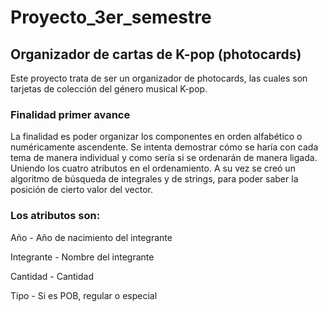 # Proyecto_3er_semestre

## Organizador de cartas de K-pop (photocards)

Este proyecto trata de ser un organizador de photocards, las cuales son tarjetas de colección del género musical K-pop.

### Finalidad primer avance

La finalidad es poder organizar los componentes en orden alfabético o numéricamente ascendente. Se intenta demostrar cómo se haría con cada tema de manera individual y como sería si se ordenarán de manera ligada. Uniendo los cuatro atributos en el ordenamiento. A su vez se creó un algoritmo de búsqueda de integrales y de strings, para poder saber la posición de cierto valor del vector.

### Los atributos son:

Año - Año de nacimiento del integrante

Integrante - Nombre del integrante

Cantidad - Cantidad

Tipo - Si es POB, regular o especial
